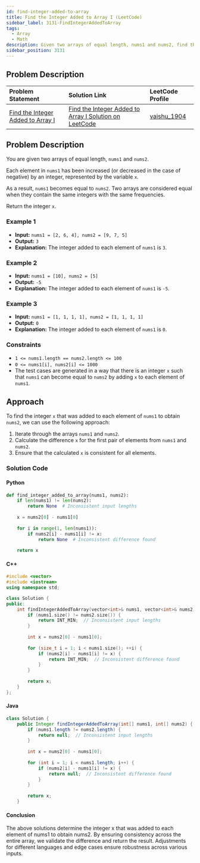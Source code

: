 ```yaml
---
id: find-integer-added-to-array
title: Find the Integer Added to Array I (LeetCode)
sidebar_label: 3131-FindIntegerAddedToArray
tags:
  - Array
  - Math
description: Given two arrays of equal length, nums1 and nums2, find the integer that has been added to each element of nums1 to obtain nums2.
sidebar_position: 3131
---
```


## Problem Description

| Problem Statement | Solution Link | LeetCode Profile |
| :---------------- | :------------ | :--------------- |
| [Find the Integer Added to Array I](https://leetcode.com/problems/find-the-integer-added-to-array-i/) | [Find the Integer Added to Array I Solution on LeetCode](https://leetcode.com/problems/find-the-integer-added-to-array-i/solutions/) | [vaishu_1904](https://leetcode.com/u/vaishu_1904/) |

## Problem Description

You are given two arrays of equal length, `nums1` and `nums2`.

Each element in `nums1` has been increased (or decreased in the case of negative) by an integer, represented by the variable `x`.

As a result, `nums1` becomes equal to `nums2`. Two arrays are considered equal when they contain the same integers with the same frequencies.

Return the integer `x`.

### Example 1

- **Input:** `nums1 = [2, 6, 4], nums2 = [9, 7, 5]`
- **Output:** `3`
- **Explanation:** The integer added to each element of `nums1` is `3`.

### Example 2

- **Input:** `nums1 = [10], nums2 = [5]`
- **Output:** `-5`
- **Explanation:** The integer added to each element of `nums1` is `-5`.

### Example 3

- **Input:** `nums1 = [1, 1, 1, 1], nums2 = [1, 1, 1, 1]`
- **Output:** `0`
- **Explanation:** The integer added to each element of `nums1` is `0`.

### Constraints

- `1 <= nums1.length == nums2.length <= 100`
- `0 <= nums1[i], nums2[i] <= 1000`
- The test cases are generated in a way that there is an integer `x` such that `nums1` can become equal to `nums2` by adding `x` to each element of `nums1`.

## Approach

To find the integer `x` that was added to each element of `nums1` to obtain `nums2`, we can use the following approach:

1. Iterate through the arrays `nums1` and `nums2`.
2. Calculate the difference `x` for the first pair of elements from `nums1` and `nums2`.
3. Ensure that the calculated `x` is consistent for all elements.

### Solution Code

#### Python

```python
def find_integer_added_to_array(nums1, nums2):
    if len(nums1) != len(nums2):
        return None  # Inconsistent input lengths
    
    x = nums2[0] - nums1[0]
    
    for i in range(1, len(nums1)):
        if nums2[i] - nums1[i] != x:
            return None  # Inconsistent difference found
    
    return x
```

#### C++

```c++
#include <vector>
#include <iostream>
using namespace std;

class Solution {
public:
    int findIntegerAddedToArray(vector<int>& nums1, vector<int>& nums2) {
        if (nums1.size() != nums2.size()) {
            return INT_MIN;  // Inconsistent input lengths
        }
        
        int x = nums2[0] - nums1[0];
        
        for (size_t i = 1; i < nums1.size(); ++i) {
            if (nums2[i] - nums1[i] != x) {
                return INT_MIN;  // Inconsistent difference found
            }
        }
        
        return x;
    }
};

```

#### Java

```java
class Solution {
    public Integer findIntegerAddedToArray(int[] nums1, int[] nums2) {
        if (nums1.length != nums2.length) {
            return null;  // Inconsistent input lengths
        }
        
        int x = nums2[0] - nums1[0];
        
        for (int i = 1; i < nums1.length; i++) {
            if (nums2[i] - nums1[i] != x) {
                return null;  // Inconsistent difference found
            }
        }
        
        return x;
    }
```
#### Conclusion
The above solutions determine the integer x that was added to each element of nums1 to obtain nums2. 
By ensuring consistency across the entire array, we validate the difference and return the result. 
Adjustments for different languages and edge cases ensure robustness across various inputs.
